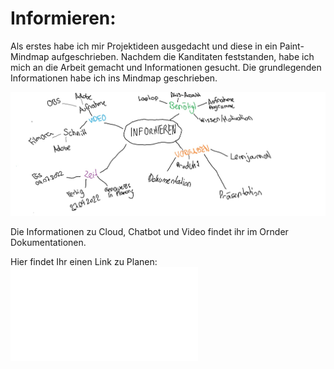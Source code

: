 # Informieren: 
Als erstes habe ich mir Projektideen ausgedacht und diese in ein Paint-Mindmap aufgeschrieben. 
Nachdem die Kanditaten feststanden, habe ich mich an die Arbeit gemacht und Informationen gesucht. Die grundlegenden Informationen habe ich ins Mindmap geschrieben.  


<img src="../Dokumentation/Images/Informieren.jpg">


Die Informationen zu Cloud, Chatbot und Video findet ihr im Ornder Dokumentationen. 



Hier findet Ihr einen Link zu Planen: 
![02_Planung](02_Planung.md)

